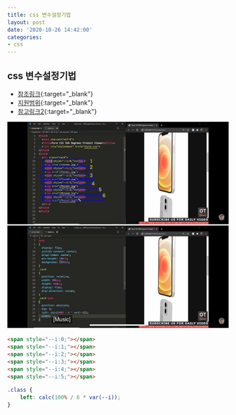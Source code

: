 ```yaml
---
title: css 변수설정기법
layout: post
date: '2020-10-26 14:42:00'
categories:
- css
---
```


## css 변수설정기법

* [참조링크](https://developer.mozilla.org/ko/docs/web/CSS/Using_CSS_custom_properties){:target="_blank"}
* [지원범위](https://caniuse.com/css-variables){:target="_blank"}
* [참고링크2](https://blog.thereis.xyz/136){:target="_blank"}

![](/static/img/css/css03.jpg)
![](/static/img/css/css04.jpg)

```html
<span style="--i:0;"></span>
<span style="--i:1;"></span>
<span style="--i:2;"></span>
<span style="--i:3;"></span>
<span style="--i:4;"></span>
<span style="--i:5;"></span>
```

```css
.class {
    left: calc(100% / 6 * var(--i));
}
```